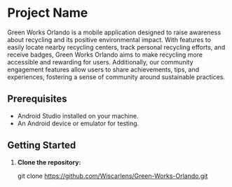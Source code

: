 [//]: # (Orlando Recycle)

# Project Name

Green Works Orlando is a mobile application designed to raise awareness about recycling and its positive environmental impact. With features to easily locate nearby recycling centers, track personal recycling efforts, and receive badges, Green Works Orlando aims to make recycling more accessible and rewarding for users. Additionally, our community engagement features allow users to share achievements, tips, and experiences, fostering a sense of community around sustainable practices.

## Prerequisites

- Android Studio installed on your machine.
- An Android device or emulator for testing.

## Getting Started

1. **Clone the repository:**

   git clone https://github.com/Wiscarlens/Green-Works-Orlando.git

